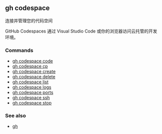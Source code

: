 ## gh codespace

连接并管理您的代码空间

GitHub Codespaces
通过 Visual Studio Code 或你的浏览器访问云托管的开发环境。

### Commands

- [gh codespace code](./gh_codespace_code.zh.md)
- [gh codespace cp](./gh_codespace_cp.zh.md)
- [gh codespace create](./gh_codespace_create.zh.md)
- [gh codespace delete](./gh_codespace_delete.zh.md)
- [gh codespace list](./gh_codespace_list.zh.md)
- [gh codespace logs](./gh_codespace_logs.zh.md)
- [gh codespace ports](./gh_codespace_ports.zh.md)
- [gh codespace ssh](./gh_codespace_ssh.zh.md)
- [gh codespace stop](./gh_codespace_stop.zh.md)

### See also

- [gh](./gh.zh.md)
